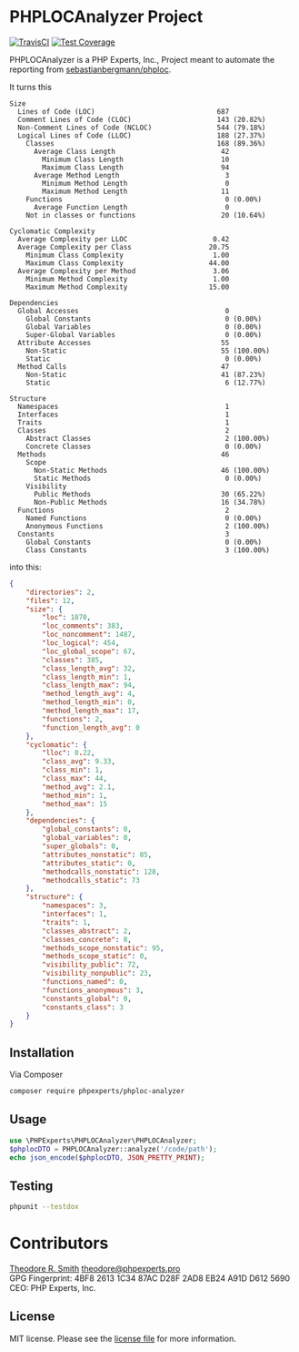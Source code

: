# PHPLOCAnalyzer Project

[![TravisCI](https://travis-ci.org/phpexpertsinc/PHPLOCAnalyzer.svg?branch=master)](https://travis-ci.org/phpexpertsinc/PHPLOCAnalyzer)
[![Test Coverage](https://api.codeclimate.com/v1/badges/d04106eacbb4a4ea4a55/test_coverage)](https://codeclimate.com/github/phpexpertsinc/PHPLOCAnalyzer/test_coverage)

PHPLOCAnalyzer is a PHP Experts, Inc., Project meant to automate the reporting from [sebastianbergmann/phploc](https://github.com/sebastianbergmann/phploc).

It turns this

```
Size
  Lines of Code (LOC)                              687
  Comment Lines of Code (CLOC)                     143 (20.82%)
  Non-Comment Lines of Code (NCLOC)                544 (79.18%)
  Logical Lines of Code (LLOC)                     188 (27.37%)
    Classes                                        168 (89.36%)
      Average Class Length                          42
        Minimum Class Length                        10
        Maximum Class Length                        94
      Average Method Length                          3
        Minimum Method Length                        0
        Maximum Method Length                       11
    Functions                                        0 (0.00%)
      Average Function Length                        0
    Not in classes or functions                     20 (10.64%)

Cyclomatic Complexity
  Average Complexity per LLOC                     0.42
  Average Complexity per Class                   20.75
    Minimum Class Complexity                      1.00
    Maximum Class Complexity                     44.00
  Average Complexity per Method                   3.06
    Minimum Method Complexity                     1.00
    Maximum Method Complexity                    15.00

Dependencies
  Global Accesses                                    0
    Global Constants                                 0 (0.00%)
    Global Variables                                 0 (0.00%)
    Super-Global Variables                           0 (0.00%)
  Attribute Accesses                                55
    Non-Static                                      55 (100.00%)
    Static                                           0 (0.00%)
  Method Calls                                      47
    Non-Static                                      41 (87.23%)
    Static                                           6 (12.77%)

Structure
  Namespaces                                         1
  Interfaces                                         1
  Traits                                             1
  Classes                                            2
    Abstract Classes                                 2 (100.00%)
    Concrete Classes                                 0 (0.00%)
  Methods                                           46
    Scope
      Non-Static Methods                            46 (100.00%)
      Static Methods                                 0 (0.00%)
    Visibility
      Public Methods                                30 (65.22%)
      Non-Public Methods                            16 (34.78%)
  Functions                                          2
    Named Functions                                  0 (0.00%)
    Anonymous Functions                              2 (100.00%)
  Constants                                          3
    Global Constants                                 0 (0.00%)
    Class Constants                                  3 (100.00%)

```

into this:

```json
{
    "directories": 2,
    "files": 12,
    "size": {
        "loc": 1870,
        "loc_comments": 383,
        "loc_noncomment": 1487,
        "loc_logical": 454,
        "loc_global_scope": 67,
        "classes": 385,
        "class_length_avg": 32,
        "class_length_min": 1,
        "class_length_max": 94,
        "method_length_avg": 4,
        "method_length_min": 0,
        "method_length_max": 17,
        "functions": 2,
        "function_length_avg": 0
    },
    "cyclomatic": {
        "lloc": 0.22,
        "class_avg": 9.33,
        "class_min": 1,
        "class_max": 44,
        "method_avg": 2.1,
        "method_min": 1,
        "method_max": 15
    },
    "dependencies": {
        "global_constants": 0,
        "global_variables": 0,
        "super_globals": 0,
        "attributes_nonstatic": 85,
        "attributes_static": 0,
        "methodcalls_nonstatic": 128,
        "methodcalls_static": 73
    },
    "structure": {
        "namespaces": 3,
        "interfaces": 1,
        "traits": 1,
        "classes_abstract": 2,
        "classes_concrete": 8,
        "methods_scope_nonstatic": 95,
        "methods_scope_static": 0,
        "visibility_public": 72,
        "visibility_nonpublic": 23,
        "functions_named": 0,
        "functions_anonymous": 3,
        "constants_global": 0,
        "constants_class": 3
    }
}
```

## Installation

Via Composer

```bash
composer require phpexperts/phploc-analyzer
```

## Usage

```php
use \PHPExperts\PHPLOCAnalyzer\PHPLOCAnalyzer;
$phplocDTO = PHPLOCAnalyzer::analyze('/code/path');
echo json_encode($phplocDTO, JSON_PRETTY_PRINT);
```

## Testing

```bash
phpunit --testdox
```

# Contributors

[Theodore R. Smith](https://www.phpexperts.pro/]) <theodore@phpexperts.pro>  
GPG Fingerprint: 4BF8 2613 1C34 87AC D28F  2AD8 EB24 A91D D612 5690  
CEO: PHP Experts, Inc.

## License

MIT license. Please see the [license file](LICENSE) for more information.

